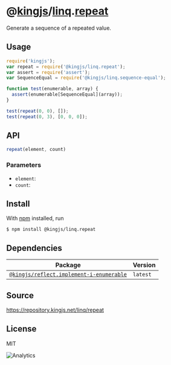# @[kingjs][@kingjs]/[linq][ns0].[repeat][ns1]
Generate a sequence of a repeated value.
## Usage
```js
require('kingjs');
var repeat = require('@kingjs/linq.repeat');
var assert = require('assert');
var SequenceEqual = require('@kingjs/linq.sequence-equal');

function test(enumerable, array) {
  assert(enumerable[SequenceEqual](array));
}

test(repeat(0, 0), []);
test(repeat(0, 3), [0, 0, 0]);
```

## API
```ts
repeat(element, count)
```

### Parameters
- `element`: 
- `count`: 



## Install
With [npm](https://npmjs.org/) installed, run
```
$ npm install @kingjs/linq.repeat
```
## Dependencies
|Package|Version|
|---|---|
|[`@kingjs/reflect.implement-i-enumerable`](https://www.npmjs.com/package/@kingjs/reflect.implement-i-enumerable)|`latest`|
## Source
https://repository.kingjs.net/linq/repeat
## License
MIT

![Analytics](https://analytics.kingjs.net/linq/repeat)

[@kingjs]: https://www.npmjs.com/package/kingjs
[ns0]: https://www.npmjs.com/package/@kingjs/linq
[ns1]: https://www.npmjs.com/package/@kingjs/linq.repeat
